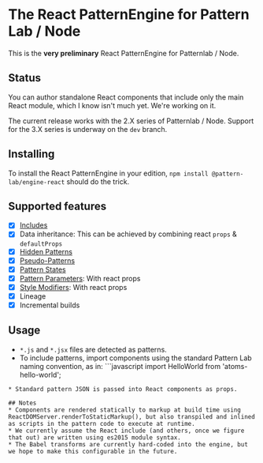 # The React PatternEngine for Pattern Lab / Node

This is the **very preliminary** React PatternEngine for Patternlab / Node.

## Status

You can author standalone React components that include only the main React module, which I know isn't much yet. We're working on it.

The current release works with the 2.X series of Patternlab / Node. Support for the 3.X series is underway on the `dev` branch.

## Installing

To install the React PatternEngine in your edition, `npm install @pattern-lab/engine-react` should do the trick.

## Supported features

* [x] [Includes](https://patternlab.io/docs/including-patterns/)
* [x] Data inheritance: This can be achieved by combining react `props` & `defaultProps`
* [x] [Hidden Patterns](https://patternlab.io/docs/hiding-patterns-in-the-navigation/)
* [x] [Pseudo-Patterns](https://patternlab.io/docs/using-pseudo-patterns/)
* [x] [Pattern States](http://patternlab.io/docs/pattern-states.html#node)
* [x] [Pattern Parameters](http://patternlab.io/docs/pattern-parameters.html): With react props
* [x] [Style Modifiers](http://patternlab.io/docs/pattern-stylemodifier.html): With react props
* [x] Lineage
* [x] Incremental builds

## Usage

* `*.js` and `*.jsx` files are detected as patterns.
* To include patterns, import components using the standard Pattern Lab naming convention, as in: ```javascript
  import HelloWorld from 'atoms-hello-world';

```
* Standard pattern JSON is passed into React components as props.

## Notes
* Components are rendered statically to markup at build time using ReactDOMServer.renderToStaticMarkup(), but also transpiled and inlined as scripts in the pattern code to execute at runtime.
* We currently assume the React include (and others, once we figure that out) are written using es2015 module syntax.
* The Babel transforms are currently hard-coded into the engine, but we hope to make this configurable in the future.
```

